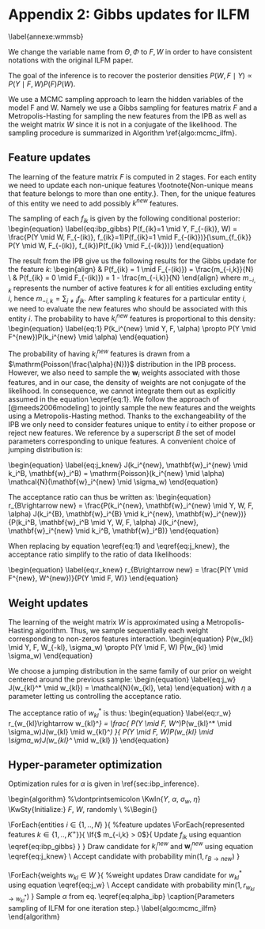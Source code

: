 # Appendix 2: Gibbs updates for ILFM
\label{annexe:wmmsb}

We change the variable name from $\Theta, \Phi$ to $F, W$ in order to have consistent notations with the original ILFM paper.

The goal of the inference is to recover the posterior densities $P(W,F \mid Y) \propto P(Y \mid F, W)P(F)P(W)$.

We use a MCMC sampling approach to learn the hidden variables of the model F and W. Namely we use a Gibbs sampling for features matrix $F$ and a Metropolis-Hasting for sampling the new features from the IPB as well as the weight matrix $W$ since it is not in a conjugate of the likelihood. The sampling procedure is summarized in Algorithm \ref{algo:mcmc_ilfm}.

## Feature updates
The learning of the feature matrix $F$ is computed in 2 stages. For each entity we need to update each non-unique features \footnote{Non-unique means that feature belongs to more than one entity.}. Then, for the unique features of this entity we need to add possibly $k^{new}$ features.


The sampling of each $f_{ik}$ is given by the following conditional posterior:
\begin{equation} \label{eq:ibp_gibbs}
P(f_{ik}=1 \mid Y, F_{-(ik)}, W) = \frac{P(Y \mid W, F_{-(ik)}, f_{ik}=1)P(f_{ik}=1 \mid F_{-(ik)})}{\sum_{f_{ik}} P(Y \mid W, F_{-(ik)}, f_{ik})P(f_{ik} \mid F_{-(ik)})}
\end{equation}

The result from the IPB give us the following results for the Gibbs update for the feature $k$:
\begin{align}
& P(f_{ik} = 1 \mid F_{-(ik)}) = \frac{m_{-i,k}}{N} \\
& P(f_{ik} = 0 \mid F_{-(ik)}) = 1 - \frac{m_{-i,k}}{N}
\end{align}
where $m_{-i,k}$ represents the number of active features $k$ for all entities excluding entity $i$, hence $m_{-i,k} = \sum_{j\neq i}f_{jk}$. 
After sampling $k$ features for a particular entity $i$, we need to evaluate the new features who should be associated with this entity $i$. The probability to have $k_i^{new}$ features is proportional to this density:
\begin{equation} \label{eq:1}
P(k_i^{new} \mid Y, F, \alpha) \propto P(Y \mid F^{new})P(k_i^{new} \mid \alpha)
\end{equation}

The probability of having $k_i^{new}$ features is drawn from a $\mathrm{Poisson(\frac{\alpha}{N})}$ distribution in the IPB process. However, we also need to sample the $\mathbf{w}_i$ weights associated with those features, and in our case, the density of weights are not conjugate of the likelihood. In consequence, we cannot integrate them out as explicitly assumed in the equation \eqref{eq:1}. We follow the approach of [@meeds2006modeling] to jointly sample the new features and the weights using a Metropolis-Hasting method. Thanks to the  exchangeability of the IPB we only need to consider features unique to entity $i$ to either propose or reject new features. We reference by a superscript $B$ the set of model parameters corresponding to unique features. A convenient choice of jumping distribution is:

\begin{equation} \label{eq:j_knew}
J(k_i^{new}, \mathbf{w}_i^{new} \mid k_i^B, \mathbf{w}_i^B) = \mathrm{Poisson}(k_i^{new} \mid \alpha) \mathcal{N}(\mathbf{w}_i^{new} \mid \sigma_w)
\end{equation}

The acceptance ratio can thus be written as:
\begin{equation}
r_{B\rightarrow new} = \frac{P(k_i^{new}, \mathbf{w}_i^{new} \mid Y, W, F, \alpha) J(k_i^{B}, \mathbf{w}_i^{B} \mid k_i^{new}, \mathbf{w}_i^{new})}{P(k_i^B, \mathbf{w}_i^B \mid Y, W, F, \alpha) J(k_i^{new}, \mathbf{w}_i^{new} \mid k_i^B, \mathbf{w}_i^B)}
\end{equation}

When replacing by equation \eqref{eq:1} and \eqref{eq:j_knew}, the acceptance ratio simplify to the ratio of data likelihoods:

\begin{equation} \label{eq:r_knew} 
r_{B\rightarrow new} = \frac{P(Y \mid F^{new}, W^{new})}{P(Y \mid F, W)}
\end{equation}

## Weight updates

The learning of the weight matrix $W$ is approximated using a Metropolis-Hasting algorithm. Thus, we sample sequentially each weight corresponding to non-zeros features interaction.
\begin{equation}
P(w_{kl} \mid Y, F, W_{-kl}, \sigma_w) \propto P(Y \mid F, W) P(w_{kl} \mid \sigma_w)
\end{equation}

We choose a jumping distribution in the same family of our prior on weight centered around the previous sample:
\begin{equation} \label{eq:j_w}
J(w_{kl}^* \mid w_{kl}) = \mathcal{N}(w_{kl}, \eta)
\end{equation}
with $\eta$ a parameter letting us controlling the acceptance ratio.

The acceptance ratio of $w_{kl}^*$ is thus:
\begin{equation} \label{eq:r_w}
r_{w_{kl}\rightarrow w_{kl}^*} = \frac{ P(Y \mid F, W^*)P(w_{kl}^* \mid \sigma_w)J(w_{kl} \mid w_{kl}^*) }{ P(Y \mid F, W)P(w_{kl} \mid \sigma_w)J(w_{kl}^* \mid w_{kl} )}
\end{equation}

## Hyper-parameter optimization

Optimization rules for  $\alpha$ is given in \ref{sec:ibp_inference}.



\begin{algorithm}
%\dontprintsemicolon
\KwIn{$Y$, $\alpha$, $\sigma_w$, $\eta$}
\KwSty{Initialize:} $F$, $W$,  randomly \\
%\Begin{}

\ForEach{entities $i \in \{1,..,N\}$ }{ %feature updates
    \ForEach{represented features $k \in \{1,..,K^+\}$}{
        \If{$ m_{-i,k} > 0$}{
             Update $f_{ik}$ using equantion \eqref{eq:ibp_gibbs} }
    }
    Draw candidate for $k_i^{new}$ and $\mathbf{w}_i^{new}$ using equation \eqref{eq:j_knew} \\
    Accept candidate with probability $\mathrm{min}(1, r_{B\rightarrow new} )$
}

\ForEach{weights $w_{kl} \in W$ }{ %weight updates
    Draw candidate for $w_{kl}^*$ using equation \eqref{eq:j_w} \\
    Accept candidate with probability $\mathrm{min}(1, r_{w_{kl}\rightarrow w_{kl}^*} )$
}
Sample $\alpha$ from eq. \eqref{eq:alpha_ibp}
\caption{Parameters sampling of ILFM for one iteration step.}
\label{algo:mcmc_ilfm}
\end{algorithm}

